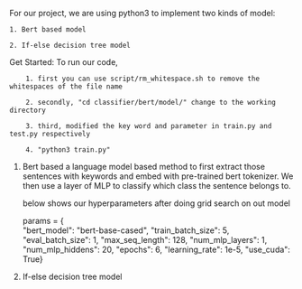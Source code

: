 For our project, we are using python3 to implement two kinds of model:
    
    1. Bert based model
    
    2. If-else decision tree model

Get Started:
    To run our code, 
        
        1. first you can use script/rm_whitespace.sh to remove the whitespaces of the file name
        
        2. secondly, "cd classifier/bert/model/" change to the working directory
        
        3. third, modified the key word and parameter in train.py and test.py respectively
        
        4. "python3 train.py"

1. Bert based 
    a language model based method to first extract those sentences with keywords and embed with pre-trained bert tokenizer. We then use a layer of MLP to classify which class the sentence belongs to.

    below shows our hyperparameters after doing grid search on out model
    
    params = {                                                  
            "bert_model": "bert-base-cased",
            "train_batch_size": 5,
            "eval_batch_size": 1,
            "max_seq_length": 128,
            "num_mlp_layers": 1,
            "num_mlp_hiddens": 20,
            "epochs": 6,
            "learning_rate": 1e-5,
            "use_cuda": True}

2. If-else decision tree model
